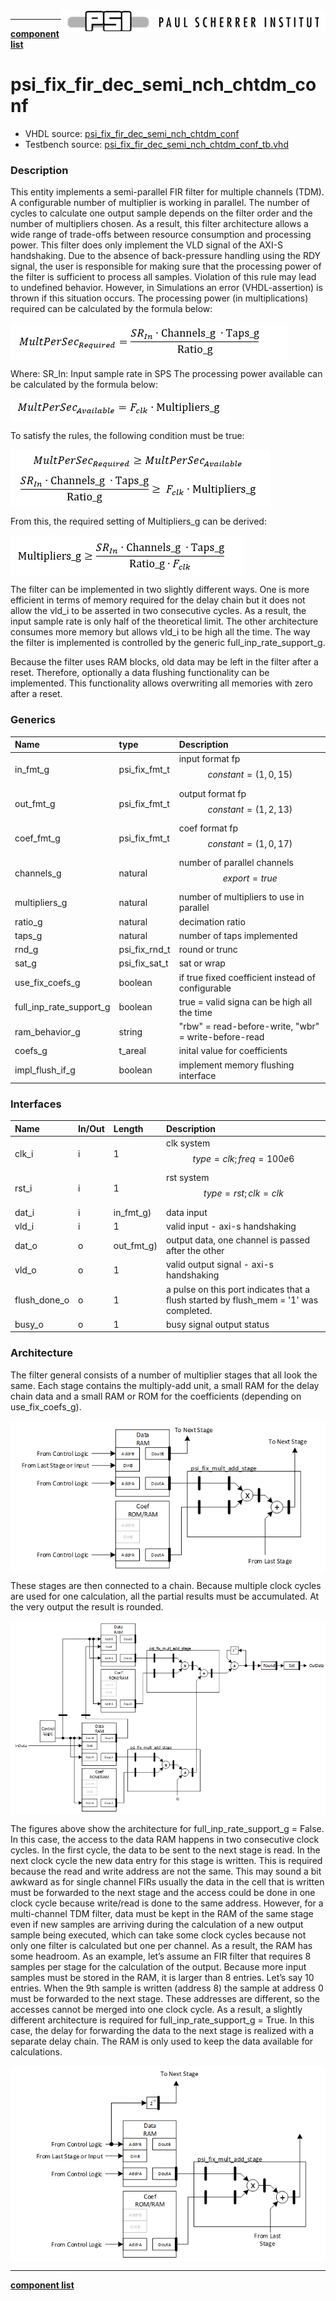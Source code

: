 <img align="right" src="psi_logo.png">

***

[**component list**](../README.md)

# psi_fix_fir_dec_semi_nch_chtdm_conf
 - VHDL source: [psi_fix_fir_dec_semi_nch_chtdm_conf](../../hdl/psi_fix_fir_dec_semi_nch_chtdm_conf.vhd)
 - Testbench source: [psi_fix_fir_dec_semi_nch_chtdm_conf_tb.vhd](../../testbench/psi_fix_fir_dec_semi_nch_chtdm_conf_tb/psi_fix_fir_dec_semi_nch_chtdm_conf_tb.vhd)

### Description

This entity implements a semi-parallel FIR filter for multiple channels (TDM). A configurable number of multiplier is working in parallel. The number of cycles to calculate one output sample depends on the filter order and the number of multipliers chosen. As a result, this filter architecture allows a wide range of trade-offs between resource consumption and processing power.
This filter does only implement the VLD signal of the AXI-S handshaking. Due to the absence of back-pressure handling using the RDY signal, the user is responsible for making sure that the processing power of the filter is sufficient to process all samples. Violation of this rule may lead to undefined behavior. However, in Simulations an error (VHDL-assertion) is thrown if this situation occurs.
The processing power (in multiplications) required can be calculated by the formula below:

<img align="center" src="psi_fix_fir_dec_semi_nch_chtdm_conf_a.png">

Where:
SR_In:		Input sample rate in SPS
The processing power available can be calculated by the formula below:

<img align="center" src="psi_fix_fir_dec_semi_nch_chtdm_conf_b.png">

To satisfy the rules, the following condition must be true:

<img align="center" src="psi_fix_fir_dec_semi_nch_chtdm_conf_c.png">

From this, the required setting of Multipliers_g can be derived:

<img align="center" src="psi_fix_fir_dec_semi_nch_chtdm_conf_d.png">

The filter can be implemented in two slightly different ways. One is more efficient in terms of memory required for the delay chain but it does not allow the vld_i to be asserted in two consecutive cycles. As a result, the input sample rate is only half of the theoretical limit. The other architecture consumes more memory but allows vld_i to be high all the time. The way the filter is implemented is controlled by the generic full_inp_rate_support_g.

Because the filter uses RAM blocks, old data may be left in the filter after a reset. Therefore, optionally a data flushing functionality can be implemented. This functionality allows overwriting all memories with zero after a reset.


### Generics
| Name                    | type          | Description                                          |
|:------------------------|:--------------|:-----------------------------------------------------|
| in_fmt_g                | psi_fix_fmt_t | input format fp $$ constant=(1,0,15) $$              |
| out_fmt_g               | psi_fix_fmt_t | output format fp $$ constant=(1,2,13) $$             |
| coef_fmt_g              | psi_fix_fmt_t | coef format fp $$ constant=(1,0,17) $$               |
| channels_g              | natural       | number of parallel channels $$ export=true $$        |
| multipliers_g           | natural       | number of multipliers to use in parallel             |
| ratio_g                 | natural       | decimation ratio                                     |
| taps_g                  | natural       | number of taps implemented                           |
| rnd_g                   | psi_fix_rnd_t | round or trunc                                       |
| sat_g                   | psi_fix_sat_t | sat or wrap                                          |
| use_fix_coefs_g         | boolean       | if true fixed coefficient instead of configurable    |
| full_inp_rate_support_g | boolean       | true = valid signa can be high all the time          |
| ram_behavior_g          | string        | "rbw" = read-before-write, "wbr" = write-before-read |
| coefs_g                 | t_areal       | inital value for coefficients                        |
| impl_flush_if_g         | boolean       | implement memory flushing interface                  |

### Interfaces
| Name         | In/Out   | Length     | Description                                                                           |
|:-------------|:---------|:-----------|:--------------------------------------------------------------------------------------|
| clk_i        | i        | 1          | clk system $$ type=clk; freq=100e6 $$                                                 |
| rst_i        | i        | 1          | rst system $$ type=rst; clk=clk $$                                                    |
| dat_i        | i        | in_fmt_g)  | data input                                                                            |
| vld_i        | i        | 1          | valid input - axi-s handshaking                                                       |
| dat_o        | o        | out_fmt_g) | output data, one channel is passed after the other                                    |
| vld_o        | o        | 1          | valid output signal - axi-s handshaking                                               |
| flush_done_o | o        | 1          | a pulse on this port indicates that a flush started by flush_mem = '1' was completed. |
| busy_o       | o        | 1          | busy signal output status                                                             |

### Architecture

The filter general consists of a number of multiplier stages that all look the same. Each stage contains the multiply-add unit, a small RAM for the delay chain data and a small RAM or ROM for the coefficients (depending on use_fix_coefs_g).

<img align="center" src="psi_fix_fir_dec_semi_nch_chtdm_conf_e.png">

These stages are then connected to a chain. Because multiple clock cycles are used for one calculation, all the partial results must be accumulated. At the very output the result is rounded.

<img align="center" src="psi_fix_fir_dec_semi_nch_chtdm_conf_f.png">

The figures above show the architecture for full_inp_rate_support_g = False. In this case, the access to the data RAM happens in two consecutive clock cycles. In the first cycle, the data to be sent to the next stage is read. In the next clock cycle the new data entry for this stage is written. This is required because the read and write address are not the same.
This may sound a bit awkward as for single channel FIRs usually the data in the cell that is written must be forwarded to the next stage and the access could be done in one clock cycle because write/read is done to the same address. However, for a multi-channel TDM filter, data must be kept in the RAM of the same stage even if new samples are arriving during the calculation of a new output sample being executed, which can take some clock cycles because not only one filter is calculated but one per channel. As a result, the RAM has some headroom.
As an example, let’s assume an FIR filter that requires 8 samples per stage for the calculation of the output. Because more input samples must be stored in the RAM, it is larger than 8 entries. Let’s say 10 entries. When the 9th sample is written (address 8) the sample at address 0 must be forwarded to the next stage. These addresses are different, so the accesses cannot be merged into one clock cycle.
As a result, a slightly different architecture is required for full_inp_rate_support_g = True. In this case, the delay for forwarding the data to the next stage is realized with a separate delay chain. The RAM is only used to keep the data available for calculations.

<img align="center" src="psi_fix_fir_dec_semi_nch_chtdm_conf_g.png">

---
[**component list**](../README.md)
